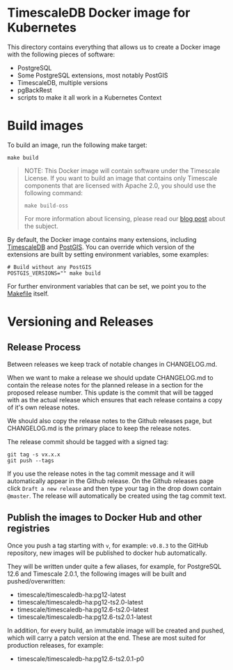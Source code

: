 # TimescaleDB Docker image for Kubernetes
This directory contains everything that allows us to create a Docker image with the following pieces of software:

- PostgreSQL
- Some PostgreSQL extensions, most notably PostGIS
- TimescaleDB, multiple versions
- pgBackRest
- scripts to make it all work in a Kubernetes Context

# Build images

To build an image, run the following make target:
```console
make build
```

> NOTE: This Docker image will contain software under the Timescale License. If you want to build an image that contains
> only Timescale components that are licensed with Apache 2.0, you should use the following command:
>
> `make build-oss`
>
> For more information about licensing, please read our [blog post](https://blog.timescale.com/blog/how-we-are-building-an-open-source-business-a7701516a480/) about the subject.

By default, the Docker image contains many extensions, including [TimescaleDB](https://github.com/timescale/timescaledb) and [PostGIS](https://postgis.net/).
You can override which version of the extensions are built by setting environment variables, some examples:

```console
# Build without any PostGIS
POSTGIS_VERSIONS="" make build
```

For further environment variables that can be set, we point you to the [Makefile](Makefile) itself.

# Versioning and Releases

## Release Process

Between releases we keep track of notable changes in CHANGELOG.md.

When we want to make a release we should update CHANGELOG.md to contain the release notes for the planned release in a section for
the proposed release number. This update is the commit that will be tagged with as the actual release which ensures that each release
contains a copy of it's own release notes.

We should also copy the release notes to the Github releases page, but CHANGELOG.md is the primary place to keep the release notes.

The release commit should be tagged with a signed tag:

    git tag -s vx.x.x
    git push --tags

If you use the release notes in the tag commit message and it will automatically appear in the Github release. On the Github releases
page click `Draft a new release` and then type your tag in the drop down contain `@master`. The release will automatically be created
using the tag commit text.
## Publish the images to Docker Hub and other registries
Once you push a tag starting with `v`, for example: `v0.8.3` to the GitHub repository, new images will be published to docker hub automatically.

They will be written under quite a few aliases, for example, for PostgreSQL 12.6 and Timescale 2.0.1, the following images will be built and pushed/overwritten:

- timescale/timescaledb-ha:pg12-latest
- timescale/timescaledb-ha:pg12-ts2.0-latest
- timescale/timescaledb-ha:pg12.6-ts2.0-latest
- timescale/timescaledb-ha:pg12.6-ts2.0.1-latest

In addition, for every build, an immutable image will be created and pushed, which will carry a patch version at the end. These are most suited for production releases, for example:
- timescale/timescaledb-ha:pg12.6-ts2.0.1-p0
